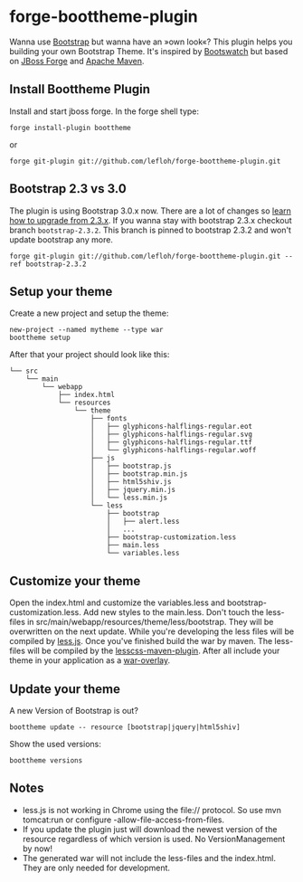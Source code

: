forge-boottheme-plugin
======================

Wanna use [Bootstrap](http://twitter.github.io/bootstrap/) but wanna have an &raquo;own look&laquo;? This plugin helps you building your own Bootstrap Theme.
It's inspired by [Bootswatch](https://github.com/thomaspark/bootswatch/) 
but based on [JBoss Forge](http://forge.jboss.org/) and [Apache Maven](http://maven.apache.org/). 

Install Boottheme Plugin
------------------------

Install and start jboss forge. In the forge shell type:

	forge install-plugin boottheme

or

	forge git-plugin git://github.com/lefloh/forge-boottheme-plugin.git

Bootstrap 2.3 vs 3.0
--------------------

The plugin is using Bootstrap 3.0.x now. There are a lot of changes so [learn how to upgrade from 2.3.x](http://getbootstrap.com/getting-started/#migration).
If you wanna stay with bootstrap 2.3.x checkout branch ```bootstrap-2.3.2```. This branch is pinned to bootstrap 2.3.2 and won't update bootstrap any more.

    forge git-plugin git://github.com/lefloh/forge-boottheme-plugin.git --ref bootstrap-2.3.2 


Setup your theme
----------------

Create a new project and setup the theme:
	
	new-project --named mytheme --type war
	boottheme setup
	
After that your project should look like this:

	└── src
	    └── main
	        └── webapp
	            ├── index.html
	            └── resources
	                └── theme
	                    ├── fonts
	                    │   ├── glyphicons-halflings-regular.eot
	                    │   ├── glyphicons-halflings-regular.svg
	                    │   ├── glyphicons-halflings-regular.ttf
	                    │   └── glyphicons-halflings-regular.woff
	                    ├── js
	                    │   ├── bootstrap.js
	                    │   ├── bootstrap.min.js
	                    │   ├── html5shiv.js
	                    │   ├── jquery.min.js
	                    │   └── less.min.js
	                    └── less
	                        ├── bootstrap
	                        │   ├── alert.less
	     					│	...
	     					├── bootstrap-customization.less
    	                    ├── main.less
     	                    └── variables.less
     	 
Customize your theme
--------------------

Open the index.html and customize the variables.less and bootstrap-customization.less. Add new styles to the main.less.
Don't touch the less-files in src/main/webapp/resources/theme/less/bootstrap. They will be overwritten on the next update.
While you're developing the less files will be compiled by [less.js](http://www.lesscss.de/). 
Once you've finished build the war by maven. The less-files will be compiled by the [lesscss-maven-plugin](https://github.com/marceloverdijk/lesscss-maven-plugin).
After all include your theme in your application as a [war-overlay](http://maven.apache.org/plugins/maven-war-plugin/overlays.html).

Update your theme
-----------------

A new Version of Bootstrap is out?

	boottheme update -- resource [bootstrap|jquery|html5shiv]
	
Show the used versions:

	boottheme versions
	
Notes
-----

* less.js is not working in Chrome using the file:// protocol. So use mvn tomcat:run or configure -allow-file-access-from-files.
* If you update the plugin just will download the newest version of the resource regardless of which version is used. No VersionManagement by now!
* The generated war will not include the less-files and the index.html. They are only needed for development.
 